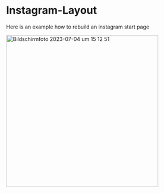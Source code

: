 # Instagram-Layout
Here is an example how to rebuild an instagram start page

<img width="409" alt="Bildschirmfoto 2023-07-04 um 15 12 51" src="https://github.com/abdullahmkr/Instagram-Layout/assets/92608003/b4124a15-ece7-4478-93cc-4486dee2056f">
